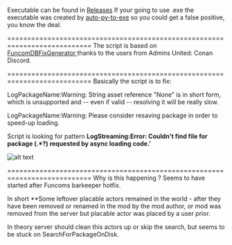 
Executable can be found in [Releases](https://github.com/sibercat/DBFixResavingPackage/releases) If your going to use .exe the executable was created by [auto-py-to-exe](https://github.com/brentvollebregt/auto-py-to-exe) so you could get a false positive, you know the deal.

===========================================================================
The script is based on [FuncomDBFixGenerator
](https://github.com/VoidEssy/FuncomDBFixGenerator) thanks to the users from Admins United: Conan Discord.

===========================================================================
Basically the script is to fix:
<p>LogPackageName:Warning: String asset reference "None" is in short form, which is unsupported and -- even if valid -- resolving it will be really slow.</p>
<p>LogPackageName:Warning: Please consider resaving package in order to speed-up loading.</p>

Script is looking for pattern  **LogStreaming:Error: Couldn't find file for package (.*?) requested by async loading code.'**

![alt text](https://cdn.discordapp.com/attachments/1077995857108017344/1307945844544376947/image.png?ex=673c26fd&is=673ad57d&hm=fa2ca703ed8236b92f35b73a55c24f1a15d3c1c0ded460727a61337efd54f1d0&)

===========================================================================
Why is this happening ?
Seems to have started after Funcoms barkeeper hotfix.

In short **Some leftover placable actors remained in the world - after they have been removed or renamed in the mod by the mod author, or mod was removed from the server but placable actor was placed by a user prior.

In theory server should clean this actors up or skip the search, but seems to be stuck on SearchForPackageOnDisk.
